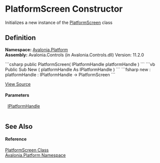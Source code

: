 # PlatformScreen Constructor


Initializes a new instance of the <a href="T_Avalonia_Platform_PlatformScreen">PlatformScreen</a> class



## Definition
**Namespace:** <a href="N_Avalonia_Platform">Avalonia.Platform</a>  
**Assembly:** Avalonia.Controls (in Avalonia.Controls.dll) Version: 11.2.0

<Tabs groupId="api-code-preview">
<TabItem value="csharp" label="C#">
```csharp
public PlatformScreen(
	IPlatformHandle platformHandle
)
```
</TabItem>
<TabItem value="vb" label="VB">
```vb
Public Sub New ( 
	platformHandle As IPlatformHandle
)
```
</TabItem>
<TabItem value="fsharp" label="F#">
```fsharp
new : 
        platformHandle : IPlatformHandle -> PlatformScreen
```
</TabItem>
</Tabs>



<a href="https://github.com/AvaloniaUI/Avalonia/tree/master/src/Avalonia.Controls/Platform/IScreenImpl.cs#L25" title="View the source code">View Source</a>



#### Parameters
<dl><dt>  <a href="T_Avalonia_Platform_IPlatformHandle">IPlatformHandle</a></dt><dd> </dd></dl>

## See Also


#### Reference
<a href="T_Avalonia_Platform_PlatformScreen">PlatformScreen Class</a>  
<a href="N_Avalonia_Platform">Avalonia.Platform Namespace</a>  
